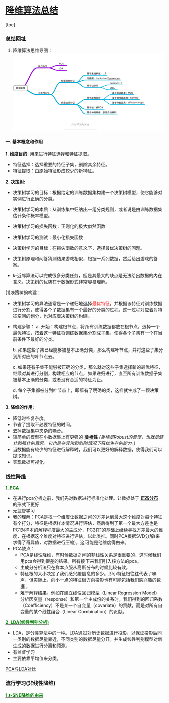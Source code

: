 # [降维算法总结](https://blog.csdn.net/qq_35719435/article/details/83721345)

[toc]

### [总结网址](https://blog.csdn.net/ma416539432/article/details/53286028?spm=1001.2101.3001.6650.1&utm_medium=distribute.pc_relevant.none-task-blog-2%7Edefault%7ECTRLIST%7ERate-1.pc_relevant_default&depth_1-utm_source=distribute.pc_relevant.none-task-blog-2%7Edefault%7ECTRLIST%7ERate-1.pc_relevant_default&utm_relevant_index=2)
1. 降维算法思维导图：
![avatar](索引/%E6%80%9D%E7%BB%B4%E5%AF%BC%E5%9B%BE.png)

#### 一. 基本概念和作用  

**1. 维度目的:** 用来进行特征选择和特征提取。
   + 特征选择：选择重要的特征子集，删除其余特征。
   + 特征提取：由原始特征形成较少的新特征。

**[2. 决策树:](https://blog.csdn.net/jiaoyangwm/article/details/79525237?ops_request_misc=%257B%2522request%255Fid%2522%253A%2522164998693116780255284467%2522%252C%2522scm%2522%253A%252220140713.130102334.pc%255Fall.%2522%257D&request_id=164998693116780255284467&biz_id=0&utm_medium=distribute.pc_search_result.none-task-blog-2~all~first_rank_ecpm_v1~rank_v31_ecpm-1-79525237.142^v8^pc_search_result_cache,157^v4^control&utm_term=%E5%86%B3%E7%AD%96%E6%A0%91&spm=1018.2226.3001.4187)**
+ 决策树学习的目标：根据给定的训练数据集构建一个决策树模型，使它能够对实例进行正确的分类。

+ 决策树学习的本质：从训练集中归纳出一组分类规则，或者说是由训练数据集估计条件概率模型。

+ 决策树学习的损失函数：正则化的极大似然函数

+ 决策树学习的测试：最小化损失函数

+ 决策树学习的目标：在损失函数的意义下，选择最优决策树的问题。

+ 决策树原理和问答猜测结果游戏相似，根据一系列数据，然后给出游戏的答案。

+ k-近邻算法可以完成很多分类任务，但是其最大的缺点是无法给出数据的内在含义，决策树的优势在于数据形式非常容易理解。

(1)决策树的构建：
+ 决策树学习的算法通常是一个递归地选择<font color=red>最优特征</font>，并根据该特征对训练数据进行分割，使得各个子数据集有一个最好的分类的过程。这一过程对应着对特征空间的划分，也对应着决策树的构建。
+ 构建步骤：
    a. 开始：构建根节点，将所有训练数据都放在根节点，选择一个最优特征，按着这一特征将训练数据集分割成子集，使得各个子集有一个在当前条件下最好的分类。

    b. 如果这些子集已经能够被基本正确分类，那么构建叶节点，并将这些子集分到所对应的叶节点去。

    c. 如果还有子集不能够被正确的分类，那么就对这些子集选择新的最优特征，继续对其进行分割，构建相应的节点，如果递归进行，直至所有训练数据子集被基本正确的分类，或者没有合适的特征为止。

    d. 每个子集都被分到叶节点上，即都有了明确的类，这样就生成了一颗决策树。



**3. 降维的作用:**
   + 降低时空复杂度。
   + 节省了提取不必要特征的时间。
   + 去掉数据集中夹杂的噪音。
   + 较简单的模型在小数据集上有更强的 **<u>鲁棒性</u>** *(鲁棒是Robust的音译，也就是健壮和强壮的意思。它也是在异常和危险情况下系统生存的能力。)*
   + 当数据能有较少的特征进行解释时，我们可以更好的解释数据，使得我们可以提取知识。
   + 实现数据可视化。


### 线性降维
[**<font color=green>1. PCA</font>**](https://blog.csdn.net/program_developer/article/details/80632779?ops_request_misc=%257B%2522request%255Fid%2522%253A%2522165087125316781435491727%2522%252C%2522scm%2522%253A%252220140713.130102334..%2522%257D&request_id=165087125316781435491727&biz_id=0&utm_medium=distribute.pc_search_result.none-task-blog-2~all~top_positive~default-1-80632779.142^v9^pc_search_result_control_group,157^v4^control&utm_term=PCA&spm=1018.2226.3001.4187)
+ 在进行pca分析之前，我们先对数据进行标准化处理。让数据处于 **[正态分布](https://blog.csdn.net/weixin_43899514/article/details/115215980)** 的形式下更好
+ 无监督学习
+ 我的理解：PCA是找一个维度让数据之间的方差达到最大这个维度对每个特征有个打分，特征是根据样本情况进行评估，然后得到了第一个最大方差也是PC1对样本的解释程度最大的主成分，PC2在1的基础上继续寻找方差最大的维度，在根据这个维度对特征进行评估，以此类推。同时PCA根据SVD分解(来求得了奇异值，对数据进行压缩)，这可能是他维度得由来。
+ PCA缺点：
    + PCA是线性降维，有时候数据之间的非线性关系是很重要的，这时候我们用pca会得到很差的结果。所有接下来我们引入核方法的pca。
    + 主成分分析法只在样本点服从高斯分布的时候比较有效。
    + 特征根的大小决定了我们感兴趣信息的多少。即小特征根往往代表了噪声，但实际上，向小一点的特征根方向投影也有可能包括我们感兴趣的数据；
    + 难于解释结果。例如在建立线性回归模型（Linear Regression Model）分析因变量（response）和第一个主成份的关系时，我们得到的回归系数（Coefficiency）不是某一个自变量（covariate）的贡献，而是对所有自变量的某个线性组合（Linear Combination）的贡献。
    

[**<font color=green>2. LDA(线性判别分析)</font>**](https://baijiahao.baidu.com/s?id=1698067394400927659&wfr=spider&for=pc)
+ LDA，是分类算法中的一种。LDA通过对历史数据进行投影，以保证投影后同一类别的数据尽量靠近，不同类别的数据尽量分开。并生成线性判别模型对新生成的数据进行分离和预测。
+ 有监督学习
+ 主要依靠平均值来分类。

[PCA与LDA对比](https://www.cnblogs.com/jerrylead/archive/2011/04/21/2024389.html)

### 流行学习(非线性降维)
[**<font color=green>1.t-SNE降维的由来</font>**](http://bindog.github.io/blog/2016/06/04/from-sne-to-tsne-to-largevis/)